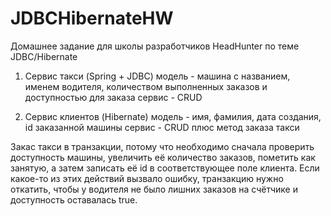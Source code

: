 # JDBCHibernateHW
Домашнее задание для школы разработчиков HeadHunter по теме JDBC/Hibernate

1) Сервис такси (Spring + JDBC) 
модель - машина с названием, именем водителя, количеством выполненных заказов и доступностью для заказа
сервис - CRUD

2) Сервис клиентов (Hibernate)
модель - имя, фамилия, дата создания, id заказанной машины
сервис - CRUD плюс метод заказа такси

Закас такси в транзакции, потому что необходимо сначала проверить доступность машины, увеличить её количество заказов, 
пометить как занятую, а затем записать её id в соответствующее поле клиента. Если какое-то из этих действий вызвало ошибку, 
транзакцию нужно откатить, чтобы у водителя не было лишних заказов на счётчике и доступность оставалась true.
